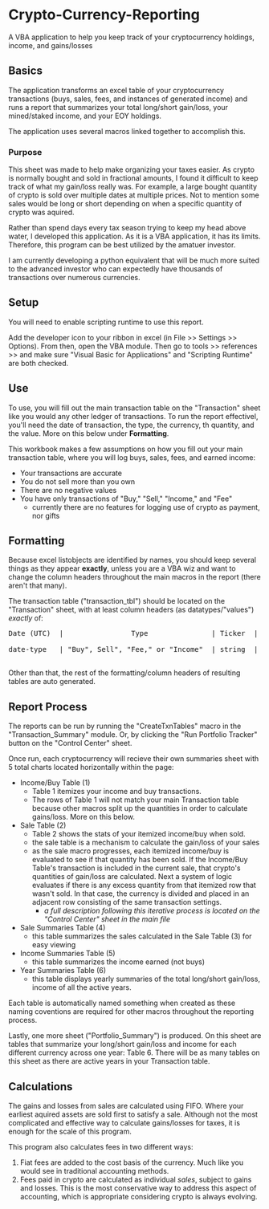 # Crypto-Currency-Reporting
A VBA application to help you keep track of your cryptocurrency holdings, income, and gains/losses

## Basics
The application transforms an excel table of your cryptocurrency transactions (buys, sales, fees, and instances of generated income) and runs a report 
that summarizes your total long/short gain/loss, your mined/staked income, and your EOY holdings.

The application uses several macros linked together to accomplish this.

### Purpose
This sheet was made to help make organizing your taxes easier. As crypto is normally bought and sold in fractional amounts, I found it difficult to keep track of what
my gain/loss really was. For example, a large bought quantity of crypto is sold over multiple dates at multiple prices. Not to mention some sales would be long or short depending on when a specific quantity of crypto was aquired. 

Rather than spend days every tax season trying to keep my head above water, I developed this application. As it is a VBA application, it has its limits.
Therefore, this program can be best utilized by the amatuer investor. 

I am currently developing a python equivalent that will be much more suited to the
advanced investor who can expectedly have thousands of transactions over numerous currencies.

## Setup
You will need to enable scripting runtime to use this report.

Add the developer icon to your ribbon in excel (in File >> Settings >> Options). From then, open the VBA module. Then go to tools >> references >> and make sure
"Visual Basic for Applications" and "Scripting Runtime" are both checked.

## Use
To use, you will fill out the main transaction table on the "Transaction" sheet like you would any other ledger of transactions. 
To run the report effectivel, you'll need the date of transaction, the type, the currency, th quantity, and the value. More on this below under **Formatting**.

This workbook makes a few assumptions on how you fill out your main transaction table, where you will log buys, sales, fees, and earned income:
- Your transactions are accurate
- You do not sell more than you own
- There are no negative values
- You have only transactions of "Buy," "Sell," "Income," and "Fee"
  - currently there are no features for logging use of crypto as payment, nor gifts

## Formatting
Because excel listobjects are identified by names, you should keep several things as they appear **exactly**, unless you are a VBA wiz and want to change the column headers
throughout the main macros in the report (there aren't that many).

The transaction table ("transaction_tbl") should be located on the "Transaction" sheet, with at least column headers (as datatypes/"values") _exactly_ of:
<pre>
Date (UTC)  |	             Type               | Ticker  | Transacted Units | Transacted Price (per unit) | Fees

date-type   | "Buy", Sell", "Fee," or "Income"  | string  |  float/int/cur   |        float/int/cur        | float/int/cur

</pre>

Other than that, the rest of the formatting/column headers of resulting tables are auto generated.

## Report Process

The reports can be run by running the "CreateTxnTables" macro in the "Transaction_Summary" module. Or, by clicking the "Run Portfolio Tracker" button on the
"Control Center" sheet.

Once run, each cryptocurrency will recieve their own summaries sheet with 5 total charts located horizontally within the page:
- Income/Buy Table (1)
  - Table 1 itemizes your income and buy transactions.
  - The rows of Table 1 will not match your main Transaction table because other macros split up the quantities in order to calculate gains/loss. More on this below.
- Sale Table (2)
  - Table 2 shows the stats of your itemized income/buy when sold.
  - the sale table is a mechanism to calculate the gain/loss of your sales
  - as the sale macro progresses, each itemized income/buy is evaluated to see if that quantity has been sold.
   If the Income/Buy Table's transaction is included in the current sale, that crypto's quantities of gain/loss are calculated. Next a system of logic evaluates
   if there is any excess quantity from that itemized row that wasn't sold. In that case, the currency is divided and placed in an adjacent row consisting of the same transaction settings.
      - _a full description following this iterative process is located on the "Control Center" sheet in the main file_
- Sale Summaries Table (4)
  - this table summarizes the sales calculated in the Sale Table (3) for easy viewing
- Income Summaries Table (5)
  - this table summarizes the income earned (not buys)
- Year Summaries Table (6)
  - this table displays yearly summaries of the total long/short gain/loss, income of all the active years.

Each table is automatically named something when created as these naming coventions are required for other macros throughout the reporting process.

Lastly, one more sheet ("Portfolio_Summary") is produced. On this sheet are tables that summarize your long/short gain/loss and income for each different
currency across one year: Table 6. There will be as many tables on this sheet as there are active years in your Transaction table.

## Calculations
The gains and losses from sales are calculated using FIFO. Where your earliest aquired assets are sold first to satisfy a sale. Although not the most complicated and
effective way to calculate gains/losses for taxes, it is enough for the scale of this program.

This program also calculates fees in two different ways:
1. Fiat fees are added to the cost basis of the currency. Much like you would see in traditional accounting methods.
2. Fees paid in crypto are calculated as individual _sales_, subject to gains and losses. This is the most conservative way to address this aspect of accounting, which
is appropriate considering crypto is always evolving.


